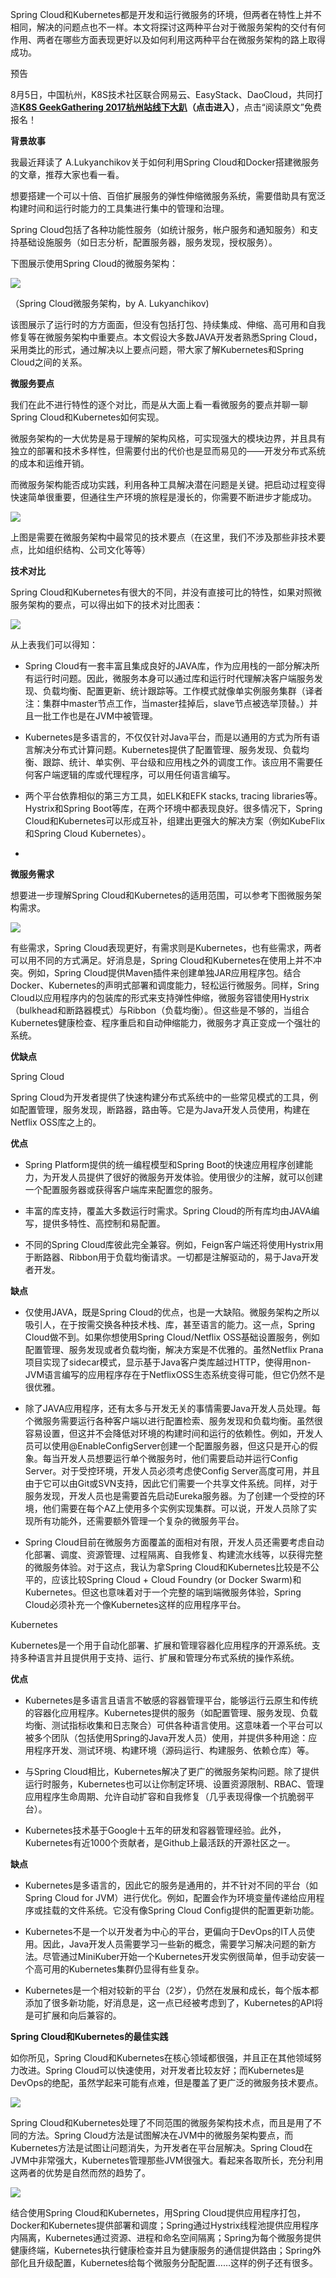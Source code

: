 Spring Cloud和Kubernetes都是开发和运行微服务的环境，但两者在特性上并不相同，解决的问题点也不一样。本文将探讨这两种平台对于微服务架构的交付有何作用、两者在哪些方面表现更好以及如何利用这两种平台在微服务架构的路上取得成功。

  


预告

8月5日，中国杭州，K8S技术社区联合网易云、EasyStack、DaoCloud，共同打造[**K8S GeekGathering 2017杭州站线下大趴**](http://mp.weixin.qq.com/s?__biz=MzI4NDYxOTgwMw==&mid=2247484121&idx=1&sn=dea12720d66509cf8578c30c0fe976a7&chksm=ebf9e7addc8e6ebb67cba773a0cc687006ff3938a1255e94961cb731196bad5c37c317f27123&scene=21#wechat_redirect)**（点击进入）**，点击“阅读原文”免费报名！

  


**背景故事**

我最近拜读了 A.Lukyanchikov关于如何利用Spring Cloud和Docker搭建微服务的文章，推荐大家也看一看。

想要搭建一个可以十倍、百倍扩展服务的弹性伸缩微服务系统，需要借助具有宽泛构建时间和运行时能力的工具集进行集中的管理和治理。

Spring Cloud包括了各种功能性服务（如统计服务，帐户服务和通知服务）和支持基础设施服务（如日志分析，配置服务器，服务发现，授权服务）。

下图展示使用Spring Cloud的微服务架构：

![](https://mmbiz.qpic.cn/mmbiz_png/Y5pEOlw0RicRyhZt3oGIu6Vh0ypGicPSuTZgnM299wHmCmfJnvmsULnUQSuaq78YOZxwFO9EyAFaWEvkDV5sTYMg/640?wx_fmt=png&tp=webp&wxfrom=5&wx_lazy=1&wx_co=1)

（Spring Cloud微服务架构，by A. Lukyanchikov\)

该图展示了运行时的方方面面，但没有包括打包、持续集成、伸缩、高可用和自我修复等在微服务架构中重要点。本文假设大多数JAVA开发者熟悉Spring Cloud，采用类比的形式，通过解决以上要点问题，带大家了解Kubernetes和Spring Cloud之间的关系。

**微服务要点**

我们在此不进行特性的逐个对比，而是从大面上看一看微服务的要点并聊一聊Spring Cloud和Kubernetes如何实现。

微服务架构的一大优势是易于理解的架构风格，可实现强大的模块边界，并且具有独立的部署和技术多样性，但需要付出的代价也是显而易见的——开发分布式系统的成本和运维开销。

而微服务架构能否成功实践，利用各种工具解决潜在问题是关键。把启动过程变得快速简单很重要，但通往生产环境的旅程是漫长的，你需要不断进步才能成功。

![](https://mmbiz.qpic.cn/mmbiz_png/Y5pEOlw0RicRyhZt3oGIu6Vh0ypGicPSuTHcA8vLlLJuOl5XKtoTmCcHLRsUQubD1FbzN9zTgufzGqagdiccOBd4Q/640?wx_fmt=png&tp=webp&wxfrom=5&wx_lazy=1&wx_co=1)

上图是需要在微服务架构中最常见的技术要点（在这里，我们不涉及那些非技术要点，比如组织结构、公司文化等等）

**技术对比**

Spring Cloud和Kubernetes有很大的不同，并没有直接可比的特性，如果对照微服务架构的要点，可以得出如下的技术对比图表：

![](https://mmbiz.qpic.cn/mmbiz_png/Y5pEOlw0RicRyhZt3oGIu6Vh0ypGicPSuT1R3oQqHysew9yv7tmEJukQs95kkdKeQdMHeJhTeFsVUwuRFVvLTOHA/640?wx_fmt=png&tp=webp&wxfrom=5&wx_lazy=1&wx_co=1)

从上表我们可以得知：

* Spring Cloud有一套丰富且集成良好的JAVA库，作为应用栈的一部分解决所有运行时问题。因此，微服务本身可以通过库和运行时代理解决客户端服务发现、负载均衡、配置更新、统计跟踪等。工作模式就像单实例服务集群（译者注：集群中master节点工作，当master挂掉后，slave节点被选举顶替。）并且一批工作也是在JVM中被管理。

  

* Kubernetes是多语言的，不仅仅针对Java平台，而是以通用的方式为所有语言解决分布式计算问题。Kubernetes提供了配置管理、服务发现、负载均衡、跟踪、统计、单实例、平台级和应用栈之外的调度工作。该应用不需要任何客户端逻辑的库或代理程序，可以用任何语言编写。

  

* 两个平台依靠相似的第三方工具，如ELK和EFK stacks, tracing libraries等。Hystrix和Spring Boot等库，在两个环境中都表现良好。很多情况下，Spring Cloud和Kubernetes可以形成互补，组建出更强大的解决方案（例如KubeFlix和Spring Cloud Kubernetes）。

* 

**微服务需求**

想要进一步理解Spring Cloud和Kubernetes的适用范围，可以参考下图微服务架构需求。

![](https://mmbiz.qpic.cn/mmbiz_png/Y5pEOlw0RicRyhZt3oGIu6Vh0ypGicPSuT95zXmO4gclzwqNwSibR3GxmXZ4ic0N939SwVJW9Qqru9ltic9v8U6VvibA/640?wx_fmt=png&tp=webp&wxfrom=5&wx_lazy=1&wx_co=1)

有些需求，Spring Cloud表现更好，有需求则是Kubernetes，也有些需求，两者可以用不同的方式满足。好消息是，Spring Cloud和Kubernetes在使用上并不冲突。例如，Spring Cloud提供Maven插件来创建单独JAR应用程序包。结合Docker、Kubernetes的声明式部署和调度能力，轻松运行微服务。同样，Sring Cloud以应用程序内的包装库的形式来支持弹性伸缩，微服务容错使用Hystrix（bulkhead和断路器模式）与Ribbon（负载均衡）。但这些是不够的，当组合Kubernetes健康检查、程序重启和自动伸缩能力，微服务才真正变成一个强壮的系统。

**优缺点**

Spring Cloud

Spring Cloud为开发者提供了快速构建分布式系统中的一些常见模式的工具，例如配置管理，服务发现，断路器，路由等。它是为Java开发人员使用，构建在Netflix OSS库之上的。

**优点**

* Spring Platform提供的统一编程模型和Spring Boot的快速应用程序创建能力，为开发人员提供了很好的微服务开发体验。使用很少的注解，就可以创建一个配置服务器或获得客户端库来配置您的服务。

  

* 丰富的库支持，覆盖大多数运行时需求。Spring Cloud的所有库均由JAVA编写，提供多特性、高控制和易配置。

  

* 不同的Spring Cloud库彼此完全兼容。例如，Feign客户端还将使用Hystrix用于断路器、Ribbon用于负载均衡请求。一切都是注解驱动的，易于Java开发者开发。

**缺点**

* 仅使用JAVA，既是Spring Cloud的优点，也是一大缺陷。微服务架构之所以吸引人，在于按需交换各种技术栈、库，甚至语言的能力。这一点，Spring Cloud做不到。如果你想使用Spring Cloud/Netflix OSS基础设置服务，例如配置管理、服务发现或者负载均衡，解决方案是不优雅的。虽然Netflix Prana项目实现了sidecar模式，显示基于Java客户类库越过HTTP，使得用non-JVM语言编写的应用程序存在于NetflixOSS生态系统变得可能，但它仍然不是很优雅。

  

* 除了JAVA应用程序，还有太多与开发无关的事情需要Java开发人员处理。每个微服务需要运行各种客户端以进行配置检索、服务发现和负载均衡。虽然很容易设置，但这并不会降低对环境的构建时间和运行的依赖性。例如，开发人员可以使用@EnableConfigServer创建一个配置服务器，但这只是开心的假象。每当开发人员想要运行单个微服务时，他们需要启动并运行Config Server。对于受控环境，开发人员必须考虑使Config Server高度可用，并且由于它可以由Git或SVN支持，因此它们需要一个共享文件系统。同样，对于服务发现，开发人员也是需要首先启动Eureka服务器。为了创建一个受控的环境，他们需要在每个AZ上使用多个实例实现集群。可以说，开发人员除了实现所有功能外，还需要额外管理一个复杂的微服务平台。

  

* Spring Cloud目前在微服务方面覆盖的面相对有限，开发人员还需要考虑自动化部署、调度、资源管理、过程隔离、自我修复、构建流水线等，以获得完整的微服务体验。对于这点，我认为拿Spring Cloud和Kubernetes比较是不公平的，应该比较Spring Cloud + Cloud Foundry \(or Docker Swarm\)和Kubernetes。但这也意味着对于一个完整的端到端微服务体验，Spring Cloud必须补充一个像Kubernetes这样的应用程序平台。

Kubernetes

Kubernetes是一个用于自动化部署、扩展和管理容器化应用程序的开源系统。支持多种语言并且提供用于支持、运行、扩展和管理分布式系统的操作系统。

**优点**

* Kubernetes是多语言且语言不敏感的容器管理平台，能够运行云原生和传统的容器化应用程序。Kubernetes提供的服务（如配置管理、服务发现、负载均衡、测试指标收集和日志聚合）可供各种语言使用。这意味着一个平台可以被多个团队（包括使用Spring的Java开发人员）使用，并提供多种用途：应用程序开发、测试环境、构建环境（源码运行、构建服务、依赖仓库）等。

  

* 与Spring Cloud相比，Kubernetes解决了更广的微服务架构问题。除了提供运行时服务，Kubernetes也可以让你制定环境、设置资源限制、RBAC、管理应用程序生命周期、允许自动扩容和自我修复（几乎表现得像一个抗脆弱平台）。

  

* Kubernetes技术基于Google十五年的研发和容器管理经验。此外，Kubernetes有近1000个贡献者，是Github上最活跃的开源社区之一。

**缺点**

* Kubernetes是多语言的，因此它的服务是通用的，并不针对不同的平台（如Spring Cloud for JVM）进行优化。例如，配置会作为环境变量传递给应用程序或挂载的文件系统。它没有像Spring Cloud Config提供的配置更新功能。

  

* Kubernetes不是一个以开发者为中心的平台，更偏向于DevOps的IT人员使用。因此，Java开发人员需要学习一些新的概念，需要学习解决问题的新方法。尽管通过MiniKuber开始一个Kubernetes开发实例很简单，但手动安装一个高可用的Kubernetes集群仍显得有些复杂。

  

* Kubernetes是一个相对较新的平台（2岁），仍然在发展和成长，每个版本都添加了很多新功能，好消息是，这一点已经被考虑到了，Kubernetes的API将是可扩展和向后兼容的。

  

**Spring Cloud和Kubernetes的最佳实践**

如你所见，Spring Cloud和Kubernetes在核心领域都很强，并且正在其他领域努力改进。Spring Cloud可以快速使用，对开发者比较友好；而Kubernetes是DevOps的绝配，虽然学起来可能有点难，但是覆盖了更广泛的微服务技术要点。

![](https://mmbiz.qpic.cn/mmbiz_png/Y5pEOlw0RicRyhZt3oGIu6Vh0ypGicPSuTcopnSmHI63szO4yOfFnwksSDu2FOtN4NKk0azaZc1LY9V0tRM6C4Nw/640?wx_fmt=png&tp=webp&wxfrom=5&wx_lazy=1&wx_co=1)

Spring Cloud和Kubernetes处理了不同范围的微服务架构技术点，而且是用了不同的方法。Spring Cloud方法是试图解决在JVM中的微服务架构要点，而Kubernetes方法是试图让问题消失，为开发者在平台层解决。Spring Cloud在JVM中非常强大，Kubernetes管理那些JVM很强大。看起来各取所长，充分利用这两者的优势是自然而然的趋势了。

![](https://mmbiz.qpic.cn/mmbiz_png/Y5pEOlw0RicRyhZt3oGIu6Vh0ypGicPSuTC2ZbBW3cK9ibsTmRpz6elprYfXB5X1qe1PxhS7eOEhL8pDPKycFdnjQ/640?wx_fmt=png&tp=webp&wxfrom=5&wx_lazy=1&wx_co=1)

结合使用Spring Cloud和Kubernetes，用Spring Cloud提供应用程序打包，Docker和Kubernetes提供部署和调度；Spring通过Hystrix线程池提供应用程序内隔离，Kubernetes通过资源、进程和命名空间隔离；Spring为每个微服务提供健康终端，Kubernetes执行健康检查并且为健康服务的通信提供路由；Spring外部化且升级配置，Kubernetes给每个微服务分配配置……这样的例子还有很多。

